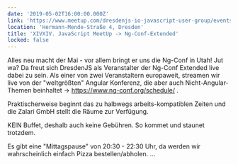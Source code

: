 ```yaml
---
date: '2019-05-02T16:00:00.000Z'
link: 'https://www.meetup.com/dresdenjs-io-javascript-user-group/events/260562621'
location: 'Hermann-Mende-Straße 4, Dresden'
title: 'XIVXIV. JavaScript MeetUp -> Ng-Conf-Extended'
locked: false
---
```

Alles neu macht der Mai - vor allem bringt er uns die Ng-Conf in Utah! Jut wa? Da freut sich DresdenJS als Veranstalter der Ng-Conf Extended live dabei zu sein. Als einer von zwei Veranstaltern europaweit, streamen wir live von der "weltgrößten" Angular Konferenz, die aber auch Nicht-Angular-Themen beinhaltet -> https://www.ng-conf.org/schedule/ .

Praktischerweise beginnt das zu halbwegs arbeits-kompatiblen Zeiten und die Zalari GmbH stellt die Räume zur Verfügung.

KEIN Buffet, deshalb auch keine Gebühren. So kommet und staunet trotzdem.

Es gibt eine "Mittagspause" von 20:30 - 22:30 Uhr, da werden wir wahrscheinlich einfach Pizza bestellen/abholen. ...
